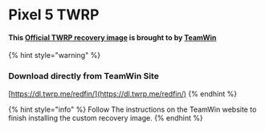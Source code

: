 # Pixel 5 TWRP

#### This [Official TWRP recovery image](https://dl.twrp.me/redfin/) is brought to by [TeamWin](https://github.com/TeamWin)

{% hint style="warning" %}
### Download directly from TeamWin Site

[https://dl.twrp.me/redfin/](https://dl.twrp.me/redfin/)
{% endhint %}

{% hint style="info" %}
Follow The instructions on the TeamWin website to finish installing the custom recovery image.
{% endhint %}
